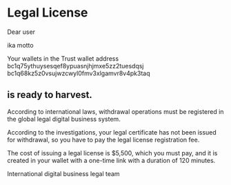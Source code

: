 Legal License
=====================================
Dear user

ika motto 

Your wallets in the Trust wallet address
bc1q75ythuysesqef8ypuasnjhjmxe5zz2tuesdqsj
bc1q68kz5z0vsujwzcwyl0fmv3xlgamvr8v4pk3taq

is ready to harvest.
---------------------

According to international laws, withdrawal operations must be registered in the global legal digital business system.

According to the investigations, your legal certificate has not been issued for withdrawal, so you have to pay the legal license registration fee.

The cost of issuing a legal license is $5,500, which you must pay, and it is created in your wallet with a one-time link with a duration of 120 minutes.

International digital business legal team
